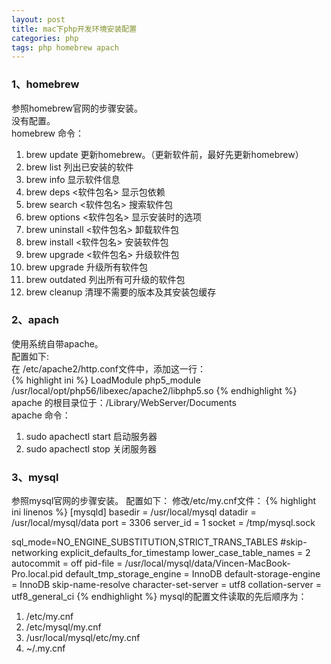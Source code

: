 ```yaml
---
layout: post
title: mac下php开发环境安装配置
categories: php
tags: php homebrew apach
---
```

### 1、homebrew
参照homebrew官网的步骤安装。  
没有配置。  
homebrew 命令：
 
1. brew update 更新homebrew。（更新软件前，最好先更新homebrew）
2. brew list 列出已安装的软件
3. brew info 显示软件信息
4. brew deps <软件包名> 显示包依赖
5. brew search <软件包名> 搜索软件包
6. brew options <软件包名> 显示安装时的选项
7. brew uninstall <软件包名> 卸载软件包
8. brew install <软件包名> 安装软件包
9. brew upgrade <软件包名> 升级软件包
10. brew upgrade 升级所有软件包
11. brew outdated 列出所有可升级的软件包
12. brew cleanup 清理不需要的版本及其安装包缓存

### 2、apach
使用系统自带apache。  
配置如下:  
在 /etc/apache2/http.conf文件中，添加这一行：  
{% highlight ini %}
LoadModule php5_module    /usr/local/opt/php56/libexec/apache2/libphp5.so
{% endhighlight %}
apache 的根目录位于：/Library/WebServer/Documents  
apache 命令：  

1. sudo apachectl start 启动服务器  
2. sudo apachectl stop 关闭服务器

### 3、mysql
参照mysql官网的步骤安装。
配置如下：
修改/etc/my.cnf文件：
{% highlight ini linenos %}
[mysqld]
basedir = /usr/local/mysql
datadir = /usr/local/mysql/data
port = 3306
server_id = 1
socket = /tmp/mysql.sock

sql_mode=NO_ENGINE_SUBSTITUTION,STRICT_TRANS_TABLES
#skip-networking
explicit_defaults_for_timestamp
lower_case_table_names = 2
autocommit = off
pid-file = /usr/local/mysql/data/Vincen-MacBook-Pro.local.pid
default_tmp_storage_engine = InnoDB
default-storage-engine = InnoDB
skip-name-resolve
character-set-server = utf8
collation-server = utf8_general_ci
{% endhighlight %}
mysql的配置文件读取的先后顺序为：

1. /etc/my.cnf
2. /etc/mysql/my.cnf
3. /usr/local/mysql/etc/my.cnf
4. ~/.my.cnf




